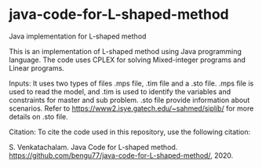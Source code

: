 # java-code-for-L-shaped-method

Java implementation for L-shaped method

This is an implementation of L-shaped method using Java programming language. The code uses CPLEX for solving Mixed-integer programs and Linear programs.

Inputs:
It uses two types of files .mps file, .tim file and a .sto file. .mps file is used to read the model, and .tim is used to identify the variables and constraints for master and sub problem. .sto file provide information about scenarios. Refer to https://www2.isye.gatech.edu/~sahmed/siplib/ for more details on .sto file.


Citation:
To cite the code used in this repository, use the following citation:

S. Venkatachalam. Java Code for L-shaped method. https://github.com/bengu77/java-code-for-L-shaped-method/, 2020.
